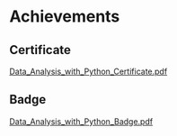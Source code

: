 

# Achievements
## Certificate
[Data_Analysis_with_Python_Certificate.pdf](https://prod-files-secure.s3.us-west-2.amazonaws.com/03e82b26-cccb-4906-bb56-adabcbdc0655/1aa3a050-2338-4a85-85d5-899bad17a31c/Data_Analysis_with_Python_Certificate.pdf?X-Amz-Algorithm=AWS4-HMAC-SHA256&X-Amz-Content-Sha256=UNSIGNED-PAYLOAD&X-Amz-Credential=ASIAZI2LB4663NS5GNEH%2F20250201%2Fus-west-2%2Fs3%2Faws4_request&X-Amz-Date=20250201T201440Z&X-Amz-Expires=3600&X-Amz-Security-Token=IQoJb3JpZ2luX2VjENT%2F%2F%2F%2F%2F%2F%2F%2F%2F%2FwEaCXVzLXdlc3QtMiJHMEUCIQCW0zHPjcqUwGAtkKQFnY16kY3XjWl0HLIgxnJ7ByGkmgIgfoSCPjuE8NZYgF%2BmYWMAVmu8V%2FnE1Mo3htN3%2BxzzX3QqiAQI3f%2F%2F%2F%2F%2F%2F%2F%2F%2F%2FARAAGgw2Mzc0MjMxODM4MDUiDLtqvTxCIik5gKeAtCrcAx%2BTJq9sZ%2BIohYTrNWdAlqoiouMYRryFHdlrbEFUvD%2BaiUb8JryIiQ6HTffCLj0Px3Rx5GhUThbPz5JHYQRIvUc%2BTarF04riMe65EKf9ZIUmh4z0zSu%2BuSolXRcjc3mXTSAkdwsTcDzoyBFTHMeo60gxunC%2BcaOYn9%2Bh1LqVobzASZdWBoEZ9LHD%2B7ExkMKAllWFiTniKAqxNO9xDYUBVpUaY2EEGwoM3Wn2FGh%2F7Nnsy9U%2FVO65Z%2BgFleSDYXvLOirJJcXzDwr9X6Ig0VoRLpJ2xwP3uZRVOsaO1OpnDWAHEhVtx4DnWtJG275o0WM%2FcWERdfn5Ws8G1%2FihBqHjJ8zIXFp7Y9po1xBkDTiT%2FQBf6ykYcrrjEpHrsF7Sn%2FVHcggLfpU7IicwS1auOJ9Tl1l1eJS5PbG9Ch%2BxcviTMbV4G%2BtibtyOKhq476McA0L1jlEAHwFaZXIR5WBNrCnN%2FVIDZsWSTdqxjHA%2BshuqHcsFE1mOUjUxtt2xJgrEWTerBX3P9HO9nwLO0GpixsIX2bpkhV%2BhxU5r0dTrY%2B7viAtYqfn%2FHL12IMefDrxhdf%2B30rLoQNWoQuUntoZwDtVRZinxwCB5vudp3DRb1SLl%2Bq1TBL%2FZDXJ6RRXJFzCSML32%2BbwGOqUBiIkhyO2czDJGMvMkIXw5v3%2Fx6hUStbxYCb36lFZeM9RgUhc0ZAgeIyEoBOviJuWoUXD3ZZuWsfjkihytGgYjJVbH0TofBtqmLM5g1l1ds2tEjsxEozt2%2B5quDVk555E%2B1IU%2FKF9wQ%2Bo3kmWLkC4ALK8VFiAC43DVrHAmuunKXaP%2FUdQQOEZGrhfYkxNaGgrFH4XtWKbZ3ZIm64UixYTmEU%2FrYBOl&X-Amz-Signature=b7bad3abee4d46274c35bd17e9e93e54bea58402cb333cbed9f1370ef5432cc4&X-Amz-SignedHeaders=host&x-id=GetObject)
## Badge
[Data_Analysis_with_Python_Badge.pdf](https://prod-files-secure.s3.us-west-2.amazonaws.com/03e82b26-cccb-4906-bb56-adabcbdc0655/4fa9bcf8-b584-40dd-8775-c0bfadf6a6f0/Data_Analysis_with_Python_Badge.pdf?X-Amz-Algorithm=AWS4-HMAC-SHA256&X-Amz-Content-Sha256=UNSIGNED-PAYLOAD&X-Amz-Credential=ASIAZI2LB4663NS5GNEH%2F20250201%2Fus-west-2%2Fs3%2Faws4_request&X-Amz-Date=20250201T201440Z&X-Amz-Expires=3600&X-Amz-Security-Token=IQoJb3JpZ2luX2VjENT%2F%2F%2F%2F%2F%2F%2F%2F%2F%2FwEaCXVzLXdlc3QtMiJHMEUCIQCW0zHPjcqUwGAtkKQFnY16kY3XjWl0HLIgxnJ7ByGkmgIgfoSCPjuE8NZYgF%2BmYWMAVmu8V%2FnE1Mo3htN3%2BxzzX3QqiAQI3f%2F%2F%2F%2F%2F%2F%2F%2F%2F%2FARAAGgw2Mzc0MjMxODM4MDUiDLtqvTxCIik5gKeAtCrcAx%2BTJq9sZ%2BIohYTrNWdAlqoiouMYRryFHdlrbEFUvD%2BaiUb8JryIiQ6HTffCLj0Px3Rx5GhUThbPz5JHYQRIvUc%2BTarF04riMe65EKf9ZIUmh4z0zSu%2BuSolXRcjc3mXTSAkdwsTcDzoyBFTHMeo60gxunC%2BcaOYn9%2Bh1LqVobzASZdWBoEZ9LHD%2B7ExkMKAllWFiTniKAqxNO9xDYUBVpUaY2EEGwoM3Wn2FGh%2F7Nnsy9U%2FVO65Z%2BgFleSDYXvLOirJJcXzDwr9X6Ig0VoRLpJ2xwP3uZRVOsaO1OpnDWAHEhVtx4DnWtJG275o0WM%2FcWERdfn5Ws8G1%2FihBqHjJ8zIXFp7Y9po1xBkDTiT%2FQBf6ykYcrrjEpHrsF7Sn%2FVHcggLfpU7IicwS1auOJ9Tl1l1eJS5PbG9Ch%2BxcviTMbV4G%2BtibtyOKhq476McA0L1jlEAHwFaZXIR5WBNrCnN%2FVIDZsWSTdqxjHA%2BshuqHcsFE1mOUjUxtt2xJgrEWTerBX3P9HO9nwLO0GpixsIX2bpkhV%2BhxU5r0dTrY%2B7viAtYqfn%2FHL12IMefDrxhdf%2B30rLoQNWoQuUntoZwDtVRZinxwCB5vudp3DRb1SLl%2Bq1TBL%2FZDXJ6RRXJFzCSML32%2BbwGOqUBiIkhyO2czDJGMvMkIXw5v3%2Fx6hUStbxYCb36lFZeM9RgUhc0ZAgeIyEoBOviJuWoUXD3ZZuWsfjkihytGgYjJVbH0TofBtqmLM5g1l1ds2tEjsxEozt2%2B5quDVk555E%2B1IU%2FKF9wQ%2Bo3kmWLkC4ALK8VFiAC43DVrHAmuunKXaP%2FUdQQOEZGrhfYkxNaGgrFH4XtWKbZ3ZIm64UixYTmEU%2FrYBOl&X-Amz-Signature=cf1521dc2c4b59c7e30398bdb67089ea7192d93f4355beb4d42f9d0947f6bc71&X-Amz-SignedHeaders=host&x-id=GetObject)

